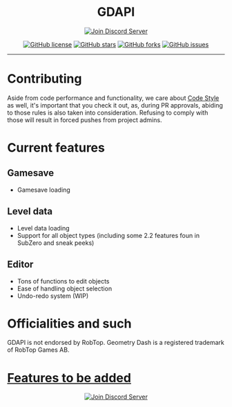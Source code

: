 <div align="center">
<h1>GDAPI</h1>
      <a href="https://ci.appveyor.com/project/AltenGD/gd-edit"><img src="https://ci.appveyor.com/api/projects/status/rr383gfmmby75c2p?svg=true" alt="Join Discord Server"/></a>
      
[![GitHub license](https://img.shields.io/github/license/gd-edit/GDAPI.svg?style=flat-square)](https://github.com/gd-edit/GDAPI/blob/master/LICENSE) 
[![GitHub stars](https://img.shields.io/github/stars/gd-edit/GDAPI.svg?style=flat-square)](https://github.com/gd-edit/GDAPI/stargazers)
[![GitHub forks](https://img.shields.io/github/forks/gd-edit/GDAPI.svg?style=flat-square)](https://github.com/gd-edit/GDAPI/network)
[![GitHub issues](https://img.shields.io/github/issues/gd-edit/GDAPI.svg?style=flat-square)](https://github.com/gd-edit/GDAPI/issues)
</div>

---

# Contributing

Aside from code performance and functionality, we care about [Code Style](CodeStyle.md) as well, it's important that you check it out, as, during PR approvals, abiding to those rules is also taken into consideration. Refusing to comply with those will result in forced pushes from project admins.

# Current features

## Gamesave

- Gamesave loading

## Level data

- Level data loading
- Support for all object types (including some 2.2 features foun in SubZero and sneak peeks)

## Editor

- Tons of functions to edit objects
- Ease of handling object selection
- Undo-redo system (WIP)

# Officialities and such

GDAPI is not endorsed by RobTop. Geometry Dash is a registered trademark of RobTop Games AB.

# [Features to be added](FeaturesToBeAdded.md)

<div align="center">
    <a href="https://discord.gg/cq2FKbb"><img src="https://canary.discordapp.com/api/guilds/467885469108142100/widget.png?style=banner2" alt="Join Discord Server"/></a>
</div>
